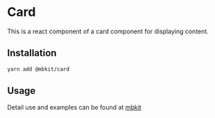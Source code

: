 # Card

This is a react component of a card component for displaying content.

## Installation

```sh
yarn add @mbkit/card
```

## Usage

Detail use and examples can be found at [mbkit](https://mbkit.netlify.com/components/card)